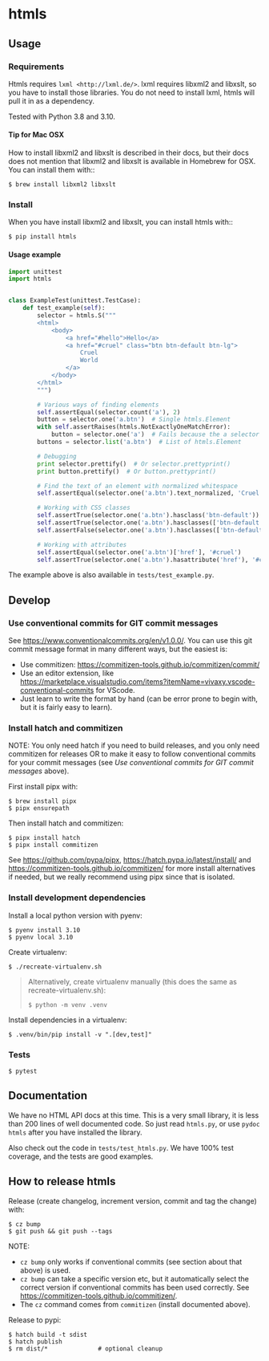 # htmls

## Usage

### Requirements
Htmls requires `lxml <http://lxml.de/>`. lxml requires libxml2 and libxslt,
so you have to install those libraries. You do not need to install lxml,
htmls will pull it in as a dependency.

Tested with Python 3.8 and 3.10.

#### Tip for Mac OSX
How to install libxml2 and libxslt is described in their docs, but their
docs does not mention that libxml2 and libxslt is available in Homebrew
for OSX. You can install them with::
```
$ brew install libxml2 libxslt
```

### Install
When you have install libxml2 and libxslt, you can install htmls with:: 
```
$ pip install htmls
```

#### Usage example
```python
import unittest
import htmls


class ExampleTest(unittest.TestCase):
    def test_example(self):
        selector = htmls.S("""
        <html>
            <body>
                <a href="#hello">Hello</a>
                <a href="#cruel" class="btn btn-default btn-lg">
                    Cruel
                    World
                </a>
            </body>
        </html>
        """)

        # Various ways of finding elements
        self.assertEqual(selector.count('a'), 2)
        button = selector.one('a.btn')  # Single htmls.Element
        with self.assertRaises(htmls.NotExactlyOneMatchError):
            button = selector.one('a')  # Fails because the a selector matches 2 elements.
        buttons = selector.list('a.btn')  # List of htmls.Element

        # Debugging
        print selector.prettify()  # Or selector.prettyprint()
        print button.prettify()  # Or button.prettyprint()

        # Find the text of an element with normalized whitespace
        self.assertEqual(selector.one('a.btn').text_normalized, 'Cruel World')

        # Working with CSS classes
        self.assertTrue(selector.one('a.btn').hasclass('btn-default'))
        self.assertTrue(selector.one('a.btn').hasclasses(['btn-default', 'btn-lg']))
        self.assertFalse(selector.one('a.btn').hasclasses(['btn-default', 'btn-lg', 'invalidclass']))

        # Working with attributes
        self.assertEqual(selector.one('a.btn')['href'], '#cruel')
        self.assertTrue(selector.one('a.btn').hasattribute('href'), '#cruel')
```

The example above is also available in ``tests/test_example.py``.

## Develop
### Use conventional commits for GIT commit messages
See https://www.conventionalcommits.org/en/v1.0.0/.
You can use this git commit message format in many different ways, but the easiest is:

- Use commitizen: https://commitizen-tools.github.io/commitizen/commit/
- Use an editor extension, like https://marketplace.visualstudio.com/items?itemName=vivaxy.vscode-conventional-commits for VScode.
- Just learn to write the format by hand (can be error prone to begin with, but it is fairly easy to learn).


### Install hatch and commitizen
NOTE: You only need hatch if you need to build releases, and you
only need commitizen for releases OR to make it easy to follow
conventional commits for your commit messages
(see _Use conventional commits for GIT commit messages_ above).

First install pipx with:
```
$ brew install pipx
$ pipx ensurepath
```

Then install hatch and commitizen:
```
$ pipx install hatch 
$ pipx install commitizen
```

See https://github.com/pypa/pipx, https://hatch.pypa.io/latest/install/
and https://commitizen-tools.github.io/commitizen/ for more install alternatives if
needed, but we really recommend using pipx since that is isolated.


### Install development dependencies

Install a local python version with pyenv:
```
$ pyenv install 3.10
$ pyenv local 3.10
```

Create virtualenv:
```
$ ./recreate-virtualenv.sh
```

> Alternatively, create virtualenv manually (this does the same as recreate-virtualenv.sh):
> ```
> $ python -m venv .venv
> ```

Install dependencies in a virtualenv:
```
$ .venv/bin/pip install -v ".[dev,test]"
```

### Tests
```
$ pytest
```

## Documentation
We have no HTML API docs at this time. This is a very small library,
it is less than 200 lines of well documented code. So just read ``htmls.py``,
or use ``pydoc htmls`` after you have installed the library.

Also check out the code in ``tests/test_htmls.py``. We have 100% test coverage,
and the tests are good examples.


## How to release htmls

Release (create changelog, increment version, commit and tag the change) with:
```
$ cz bump
$ git push && git push --tags
```

NOTE:
- ``cz bump`` only works if conventional commits (see section about that above) is used.
- ``cz bump`` can take a specific version etc, but it automatically select the correct version
  if conventional commits has been used correctly. See https://commitizen-tools.github.io/commitizen/.
- The ``cz`` command comes from ``commitizen`` (install documented above).

Release to pypi:
```
$ hatch build -t sdist
$ hatch publish
$ rm dist/*              # optional cleanup
```
